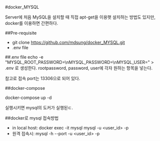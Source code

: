 #docker_MYSQL

Server에 처음 MySQL을 설치할 때 직접 apt-get을 이용햇 설치하는 방법도 있지만, docker를 이용하면 간편하다.

##Pre-requisite
* git clone https://github.com/mdsung/docker_MYSQL.git
* .env file

##.env file
echo -e "MYSQL_ROOT_PASSWORD=\nMYSQL_PASSWORD=\nMYSQL_USER=" > .env 로 생성한다. rootpassword, password, user에 각자 원하는 항목을 넣는다.

참고로 접속 port는 13306으로 되어 있다.

##docker-compose

docker-compose up -d

실행시키면 mysql의 도커가 실행된ㄷ.

##docker로 mysql 접속방법

* in local host: docker exec -it mysql mysql -u <user_id> -p 
* 원격 접속시: mysql -h --port -u <user_id> -p
